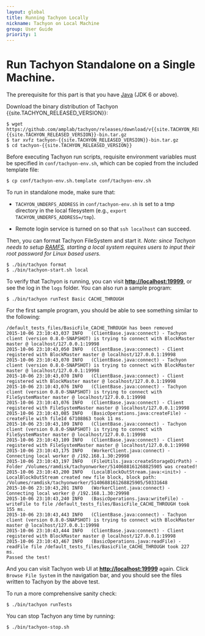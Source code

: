 ```yaml
---
layout: global
title: Running Tachyon Locally
nickname: Tachyon on Local Machine
group: User Guide
priority: 1
---
```


# Run Tachyon Standalone on a Single Machine.

The prerequisite for this part is that you have [Java](Java-Setup.html) (JDK 6 or above).

Download the binary distribution of Tachyon {{site.TACHYON_RELEASED_VERSION}}:

    $ wget https://github.com/amplab/tachyon/releases/download/v{{site.TACHYON_RELEASED_VERSION}}/tachyon-{{site.TACHYON_RELEASED_VERSION}}-bin.tar.gz
    $ tar xvfz tachyon-{{site.TACHYON_RELEASED_VERSION}}-bin.tar.gz
    $ cd tachyon-{{site.TACHYON_RELEASED_VERSION}}

Before executing Tachyon run scripts, requisite environment variables must be specified in `conf/tachyon-env.sh`, which can be copied from the included template file:

    $ cp conf/tachyon-env.sh.template conf/tachyon-env.sh

To run in standalone mode, make sure that:

* `TACHYON_UNDERFS_ADDRESS` in `conf/tachyon-env.sh` is set to a tmp directory in the local filesystem (e.g., `export TACHYON_UNDERFS_ADDRESS=/tmp`).

* Remote login service is turned on so that `ssh localhost` can succeed.

Then, you can format Tachyon FileSystem and start it. *Note: since Tachyon needs to setup [RAMFS](https://www.kernel.org/doc/Documentation/filesystems/ramfs-rootfs-initramfs.txt), starting a local system requires users to input their root password for Linux based users.*

    $ ./bin/tachyon format
    $ ./bin/tachyon-start.sh local

To verify that Tachyon is running, you can visit
**[http://localhost:19999](http://localhost:19999)**, or see the log in the `logs` folder. You can also run a sample program:

    $ ./bin/tachyon runTest Basic CACHE_THROUGH

For the first sample program, you should be able to see something similar to the following:

    /default_tests_files/BasicFile_CACHE_THROUGH has been removed
    2015-10-06 23:10:43,037 INFO   (ClientBase.java:connect) - Tachyon client (version 0.8.0-SNAPSHOT) is trying to connect with BlockMaster master @ localhost/127.0.0.1:19998
    2015-10-06 23:10:43,050 INFO   (ClientBase.java:connect) - Client registered with BlockMaster master @ localhost/127.0.0.1:19998
    2015-10-06 23:10:43,070 INFO   (ClientBase.java:connect) - Tachyon client (version 0.8.0-SNAPSHOT) is trying to connect with BlockMaster master @ localhost/127.0.0.1:19998
    2015-10-06 23:10:43,070 INFO   (ClientBase.java:connect) - Client registered with BlockMaster master @ localhost/127.0.0.1:19998
    2015-10-06 23:10:43,076 INFO   (ClientBase.java:connect) - Tachyon client (version 0.8.0-SNAPSHOT) is trying to connect with FileSystemMaster master @ localhost/127.0.0.1:19998
    2015-10-06 23:10:43,076 INFO   (ClientBase.java:connect) - Client registered with FileSystemMaster master @ localhost/127.0.0.1:19998
    2015-10-06 23:10:43,085 INFO   (BasicOperations.java:createFile) - createFile with fileId 67108863 took 11 ms.
    2015-10-06 23:10:43,109 INFO   (ClientBase.java:connect) - Tachyon client (version 0.8.0-SNAPSHOT) is trying to connect with FileSystemMaster master @ localhost/127.0.0.1:19998
    2015-10-06 23:10:43,109 INFO   (ClientBase.java:connect) - Client registered with FileSystemMaster master @ localhost/127.0.0.1:19998
    2015-10-06 23:10:43,175 INFO   (WorkerClient.java:connect) - Connecting local worker @ /192.168.1.30:29998
    2015-10-06 23:10:43,197 INFO   (FileUtils.java:createStorageDirPath) - Folder /Volumes/ramdisk/tachyonworker/5140688161268825905 was created!
    2015-10-06 23:10:43,200 INFO   (LocalBlockOutStream.java:<init>) - LocalBlockOutStream created new file block, block path: /Volumes/ramdisk/tachyonworker/5140688161268825905/50331648
    2015-10-06 23:10:43,201 INFO   (WorkerClient.java:connect) - Connecting local worker @ /192.168.1.30:29998
    2015-10-06 23:10:43,240 INFO   (BasicOperations.java:writeFile) - writeFile to file /default_tests_files/BasicFile_CACHE_THROUGH took 155 ms.
    2015-10-06 23:10:43,443 INFO   (ClientBase.java:connect) - Tachyon client (version 0.8.0-SNAPSHOT) is trying to connect with BlockMaster master @ localhost/127.0.0.1:19998
    2015-10-06 23:10:43,444 INFO   (ClientBase.java:connect) - Client registered with BlockMaster master @ localhost/127.0.0.1:19998
    2015-10-06 23:10:43,467 INFO   (BasicOperations.java:readFile) - readFile file /default_tests_files/BasicFile_CACHE_THROUGH took 227 ms.
    Passed the test!

And you can visit Tachyon web UI at **[http://localhost:19999](http://localhost:19999)** again. Click `Browse File System` in the navigation bar, and you should see the files written to Tachyon by the above test.

To run a more comprehensive sanity check:

    $ ./bin/tachyon runTests

You can stop Tachyon any time by running:

    $ ./bin/tachyon-stop.sh
